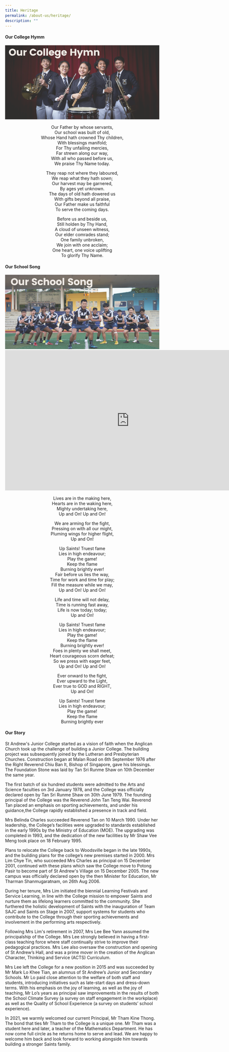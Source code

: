 ```yaml
---
title: Heritage
permalink: /about-us/heritage/
description: ""
---
```

<h4><strong>Our College Hymm</strong></h4>
<img src="/images/heri1.png">
<p style="text-align: center;">Our Father by whose servants,<br />Our school was built of old,<br />Whose Hand hath crowned Thy children,<br />With blessings manifold;<br />For Thy unfailing mercies,<br />Far strewn along our way,<br />With all who passed before us,<br />We praise Thy Name today.</p>
<p style="text-align: center;">They reap not where they laboured,<br />We reap what they hath sown;<br />Our harvest may be garnered,<br />By ages yet unknown.<br />The days of old hath dowered us<br />With gifts beyond all praise,<br />Our Father make us faithful<br />To serve the coming days.</p>
<p style="text-align: center;">Before us and beside us,<br />Still holden by Thy Hand,<br />A cloud of unseen witness,<br />Our elder comrades stand;<br />One family unbroken,<br />We join with one acclaim;<br />One heart, one voice uplifting<br />To glorify Thy Name.</p>
<h4><strong>Our School Song</strong></h4>
<img src="/images/heri2.png"><br>
<iframe width="810" height="459" src="https://www.youtube.com/embed/h5r1-N7jOeI" title="2020 SAJC School Song MV" frameborder="0" allow="accelerometer; autoplay; clipboard-write; encrypted-media; gyroscope; picture-in-picture" allowfullscreen></iframe>
<p style="text-align: center;">Lives are in the making here,<br />Hearts are in the waking here,<br />Mighty undertaking here,<br />Up and On! Up and On!</p>
<p style="text-align: center;">We are arming for the fight,<br />Pressing on with all our might,<br />Pluming wings for higher flight,<br />Up and On!</p>
<p style="text-align: center;">Up Saints! Truest fame<br />Lies in high endeavour;<br />Play the game!<br />Keep the flame<br />Burning brightly ever!<br />Fair before us lies the way,<br />Time for work and time for play;<br />Fill the measure while we may,<br />Up and On! Up and On!</p>
<p style="text-align: center;">Life and time will not delay,<br />Time is running fast away,<br />Life is now today; today;<br />Up and On!</p>
<p style="text-align: center;">Up Saints! Truest fame<br />Lies in high endeavour;<br />Play the game!<br />Keep the flame<br />Burning brightly ever!<br />Foes in plenty we shall meet,<br />Heart courageous scorn defeat;<br />So we press with eager feet,<br />Up and On! Up and On!</p>
<p style="text-align: center;">Ever onward to the fight,<br />Ever upward to the Light,<br />Ever true to GOD and RIGHT,<br />Up and On!</p>
<p style="text-align: center;">Up Saints! Truest fame<br />Lies in high endeavour;<br />Play the game!<br />Keep the flame<br />Burning brightly ever</p>
<h4><strong>Our Story</strong></h4>
<p>St Andrew's Junior College started as a vision of faith when the Anglican Church took up the challenge of building a Junior College. The building project was subsequently joined by the Lutheran and Presbyterian Churches. Construction began at Malan Road on 6th September 1976 after the Right Reverend Chiu Ban It, Bishop of Singapore, gave his blessings. The Foundation Stone was laid by Tan Sri Runme Shaw on 10th December the same year.</p>
<p>The first batch of six hundred students were admitted to the Arts and Science faculties on 3rd January 1978, and the College was officially declared open by Tan Sri Runme Shaw on 30th June 1979. The founding principal of the College was the Reverend John Tan Teng Wai. Reverend Tan placed an emphasis on sporting achievements, and under his guidance,the College rapidly established a presence in track and field.</p>
<p>Mrs Belinda Charles succeeded Reverend Tan on 10 March 1990. Under her leadership, the College&rsquo;s facilities were upgraded to standards established in the early 1990s by the Ministry of Education (MOE). The upgrading was completed in 1993, and the dedication of the new facilities by Mr Shaw Vee Meng took place on 18 February 1995.</p>
<p>Plans to relocate the College back to Woodsville began in the late 1990s, and the building plans for the college&rsquo;s new premises started in 2000. Mrs Lim Chye Tin, who succeeded Mrs Charles as principal on 15 December 2001, continued with these plans which saw the College move to Potong Pasir to become part of St Andrew's Village on 15 December 2005. The new campus was officially declared open by the then Minister for Education, Mr Tharman Shanmugaratnam, on 26th Aug 2006.</p>
<p>During her tenure, Mrs Lim initiated the biennial Learning Festivals and Service Learning, in line with the College mission to empower Saints and nurture them as lifelong learners committed to the community. She furthered the holistic development of Saints with the inauguration of Team SAJC and Saints on Stage in 2007, support systems for students who contribute to the College through their sporting achievements and involvement in the performing arts respectively.</p>
<p>Following Mrs Lim's retirement in 2007, Mrs Lee Bee Yann assumed the principalship of the College. Mrs Lee strongly believed in having a first-class teaching force where staff continually strive to improve their pedagogical practices. Mrs Lee also oversaw the construction and opening of St Andrew&rsquo;s Hall, and was a prime mover in the creation of the Anglican Character, Thinking and Service (ACTS) Curriculum.</p>
<p>Mrs Lee left the College for a new position in 2015 and was succeeded by Mr Mark Lo Khee Tian, an alumnus of St Andrew&rsquo;s Junior and Secondary Schools. Mr Lo paid close attention to the welfare of both staff and students, introducing initiatives such as late-start days and dress-down terms. With his emphasis on the joy of learning, as well as the joy of teaching, Mr Lo&rsquo;s years as principal saw improvements in the results of both the School Climate Survey (a survey on staff engagement in the workplace) as well as the Quality of School Experience (a survey on students&rsquo; school experience).</p>
<p>In 2021, we warmly welcomed our current Principal, Mr Tham Kine Thong. The bond that ties Mr Tham to the College is a unique one. Mr Tham was a student here and later, a teacher of the Mathematics Department. He has now come full circle as he returns home to serve and lead. We are happy to welcome him back and look forward to working alongside him towards building a stronger Saints family.</p>